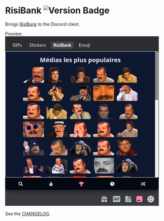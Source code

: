 # RisiBank ![Version Badge](https://img.shields.io/badge/version-4.1.5-blue)

Brings [RisiBank](https://risibank.fr/) to the Discord client.

Preview:  
![](preview.png)

See the [CHANGELOG](CHANGELOG.md).
